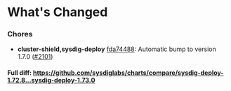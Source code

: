 # What's Changed

### Chores
- **cluster-shield,sysdig-deploy** [fda74488](https://github.com/sysdiglabs/charts/commit/fda744888d283c69a65d883cb4528dc270061c60): Automatic bump to version 1.7.0 ([#2101](https://github.com/sysdiglabs/charts/issues/2101))
#### Full diff: https://github.com/sysdiglabs/charts/compare/sysdig-deploy-1.72.8...sysdig-deploy-1.73.0
